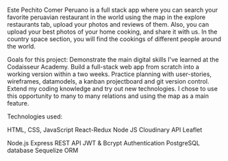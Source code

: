 Este Pechito Comer Peruano is a full stack app where you can search your favorite peruavian restaurant in the world using the map in the explore restaurants tab, upload your photos and reviews of them. Also, you can upload your best photos of your home cooking, and share it with us. In the country space section, you will find the cookings of different people around the world.

Goals for this project:
Demonstrate the main digital skills I've learned at the Codaisseur Academy.
Build a full-stack web app from scratch into a working version within a two weeks.
Practice planning with user-stories, wireframes, datamodels, a kanban projectboard and git version control.
Extend my coding knowledge and try out new technologies. I chose to use this opportunity to many to many relations and using the map as a main feature.

Technologies used:

HTML, CSS, JavaScript
React-Redux
Node JS
Cloudinary API
Leaflet

Node.js
Express REST API
JWT & Bcrypt Authentication
PostgreSQL database
Sequelize ORM
